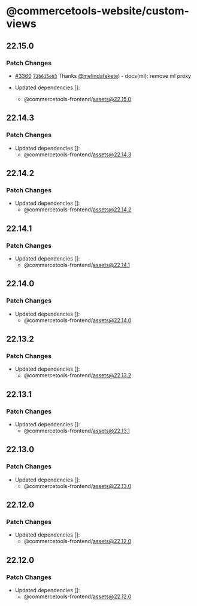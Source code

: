 # @commercetools-website/custom-views

## 22.15.0

### Patch Changes

- [#3360](https://github.com/commercetools/merchant-center-application-kit/pull/3360) [`72b615e03`](https://github.com/commercetools/merchant-center-application-kit/commit/72b615e03a43b85924d097c2afec7dcf853a6cef) Thanks [@melindafekete](https://github.com/melindafekete)! - docs(ml): remove ml proxy

- Updated dependencies []:
  - @commercetools-frontend/assets@22.15.0

## 22.14.3

### Patch Changes

- Updated dependencies []:
  - @commercetools-frontend/assets@22.14.3

## 22.14.2

### Patch Changes

- Updated dependencies []:
  - @commercetools-frontend/assets@22.14.2

## 22.14.1

### Patch Changes

- Updated dependencies []:
  - @commercetools-frontend/assets@22.14.1

## 22.14.0

### Patch Changes

- Updated dependencies []:
  - @commercetools-frontend/assets@22.14.0

## 22.13.2

### Patch Changes

- Updated dependencies []:
  - @commercetools-frontend/assets@22.13.2

## 22.13.1

### Patch Changes

- Updated dependencies []:
  - @commercetools-frontend/assets@22.13.1

## 22.13.0

### Patch Changes

- Updated dependencies []:
  - @commercetools-frontend/assets@22.13.0

## 22.12.0

### Patch Changes

- Updated dependencies []:
  - @commercetools-frontend/assets@22.12.0

## 22.12.0

### Patch Changes

- Updated dependencies []:
  - @commercetools-frontend/assets@22.12.0

